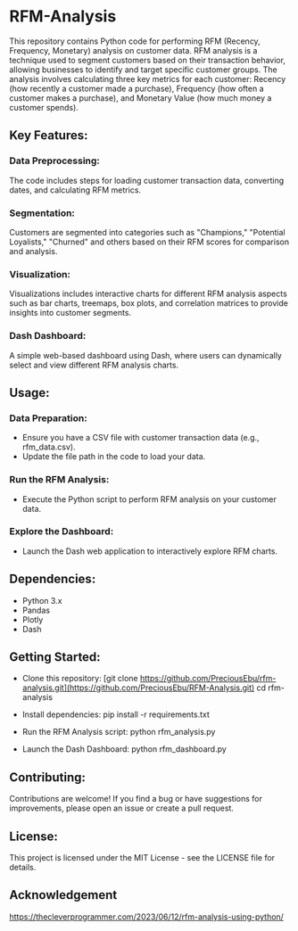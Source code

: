 # RFM-Analysis
This repository contains Python code for performing RFM (Recency, Frequency, Monetary) analysis on customer data.
RFM analysis is a technique used to segment customers based on their transaction behavior, allowing businesses to identify and target specific customer groups. The analysis involves calculating three key metrics for each customer: Recency (how recently a customer made a purchase), Frequency (how often a customer makes a purchase), and Monetary Value (how much money a customer spends).

## Key Features:
### Data Preprocessing: 
The code includes steps for loading customer transaction data, converting dates, and calculating RFM metrics.

### Segmentation: 
Customers are segmented into categories such as "Champions," "Potential Loyalists," "Churned" and others based on their RFM scores for comparison and analysis.

### Visualization: 
Visualizations includes interactive charts for different RFM analysis aspects such as bar charts, treemaps, box plots, and correlation matrices to provide insights into customer segments.

### Dash Dashboard: 
A simple web-based dashboard using Dash, where users can dynamically select and view different RFM analysis charts.


## Usage:
### Data Preparation:
* Ensure you have a CSV file with customer transaction data (e.g., rfm_data.csv).
* Update the file path in the code to load your data.
  
### Run the RFM Analysis:
* Execute the Python script to perform RFM analysis on your customer data.

### Explore the Dashboard:
* Launch the Dash web application to interactively explore RFM charts.
  
## Dependencies:
* Python 3.x
* Pandas
* Plotly
* Dash

## Getting Started:
* Clone this repository:
[git clone https://github.com/PreciousEbu/rfm-analysis.git](https://github.com/PreciousEbu/RFM-Analysis.git)
cd rfm-analysis

* Install dependencies:
pip install -r requirements.txt

* Run the RFM Analysis script:
python rfm_analysis.py

* Launch the Dash Dashboard:
python rfm_dashboard.py


## Contributing:
Contributions are welcome! If you find a bug or have suggestions for improvements, please open an issue or create a pull request.

## License:
This project is licensed under the MIT License - see the LICENSE file for details.

## Acknowledgement
https://thecleverprogrammer.com/2023/06/12/rfm-analysis-using-python/




